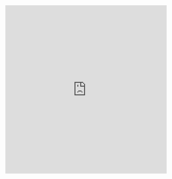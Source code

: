 <iframe id="igraph" scrolling="no" style="border:none;" seamless="seamless" src="https://plotly.com/~serenac33/2.embed" height="525" width="100%"></iframe>
